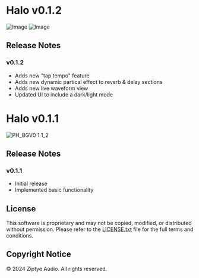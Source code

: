 # Halo v0.1.2

![Image](https://github.com/user-attachments/assets/d3e3ecc9-1cf7-4d04-a05e-10752706b992)
![Image](https://github.com/user-attachments/assets/7785230a-1d58-49cf-93a8-c3269f5456b4)

## Release Notes

### v0.1.2

- Adds new "tap tempo" feature
- Adds new dynamic partical effect to reverb & delay sections
- Adds new live waveform view
- Updated UI to include a dark/light mode

# Halo v0.1.1

![PH_BGV0 1 1_2](https://github.com/ziptye/Halo/assets/105367626/3d995ce0-654a-4019-a1f1-3d347c39ccf5)

## Release Notes

### v0.1.1

- Initial release
- Implemented basic functionality

## License

This software is proprietary and may not be copied, modified, or distributed without permission. Please refer to the [LICENSE.txt](LICENSE.txt) file for the full terms and conditions.

## Copyright Notice

© 2024 Ziptye Audio. All rights reserved.
